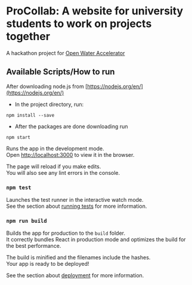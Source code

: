 # ProCollab: A website for university students to work on projects together

A hackathon project for [Open Water Accelerator](https://openwatervc.com/) 

## Available Scripts/How to run 

After downloading node.js from [https://nodejs.org/en/](https://nodejs.org/en/)

- In the project directory, run:

```
npm install --save
```

- After the packages are done downloading run

```
npm start 
```

Runs the app in the development mode.<br />
Open [http://localhost:3000](http://localhost:3000) to view it in the browser.

The page will reload if you make edits.<br />
You will also see any lint errors in the console.

### `npm test`

Launches the test runner in the interactive watch mode.<br />
See the section about [running tests](https://facebook.github.io/create-react-app/docs/running-tests) for more information.

### `npm run build`

Builds the app for production to the `build` folder.<br />
It correctly bundles React in production mode and optimizes the build for the best performance.

The build is minified and the filenames include the hashes.<br />
Your app is ready to be deployed!

See the section about [deployment](https://facebook.github.io/create-react-app/docs/deployment) for more information.
